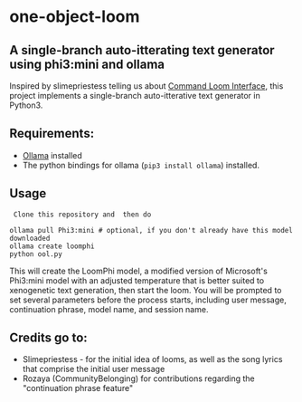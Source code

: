 # one-object-loom
## A single-branch auto-itterating text generator using phi3:mini and ollama
Inspired by slimepriestess telling us about [Command Loom Interface](https://github.com/socketteer/clooi), this project implements a single-branch auto-itterative text generator in Python3.
## Requirements:
* [Ollama](https://ollama.com/) installed
* The python bindings for ollama (`pip3 install ollama`) installed.


## Usage
     Clone this repository and  then do
```
ollama pull Phi3:mini # optional, if you don't already have this model downloaded
ollama create loomphi
python ool.py
```
This will create the LoomPhi model, a modified version of Microsoft's Phi3:mini model with an adjusted temperature that is better suited to xenogenetic text generation, then start the loom.
You will be prompted to set several parameters before the process starts, including user message, continuation phrase, model name, and session name.


## Credits go to:
* Slimepriestess - for the initial idea of looms, as well as the song lyrics that comprise the initial user message
* Rozaya (CommunityBelonging) for contributions regarding the "continuation phrase feature"
  
